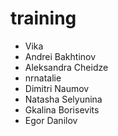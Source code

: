 # training

- Vika
- Andrei Bakhtinov
- Aleksandra Cheidze
- nrnatalie
- Dimitri Naumov
- Natasha Selyunina
- Gkalina Borisevits
- Egor Danilov